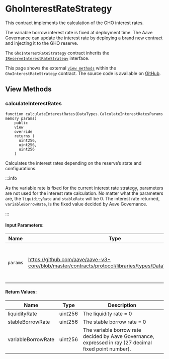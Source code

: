 # GhoInterestRateStrategy

This contract implements the calculation of the GHO interest rates.

The variable borrow interest rate is fixed at deployment time. The Aave Governance can update the interest rate by deploying a brand new contract and injecting it to the GHO reserve.

The `GhoInterestRateStrategy` contract inherits the [`IReserveInterestRateStrategy`](https://github.com/aave/aave-v3-core/blob/master/contracts/interfaces/IReserveInterestRateStrategy.sol) interface.

This page shows the external [`view methods`](#view-methods) within the `GhoInterestRateStrategy` contract. The source code is available on [GitHub](https://github.com/aave/gho/blob/main/src/contracts/facilitators/aave/interestStrategy/GhoInterestRateStrategy.sol).

## View Methods

### calculateInterestRates

```solidity
function calculateInterestRates(DataTypes.CalculateInterestRatesParams memory params)
    public
    view
    override
    returns (
      uint256,
      uint256,
      uint256
    )
```

Calculates the interest rates depending on the reserve’s state and configurations.

:::info

As the variable rate is fixed for the current interest rate strategy, parameters are not used for the interest rate calculation. No matter what the parameters are, the `liquidityRate` and `stableRate` will be 0. The interest rate returned, `variableBorrowRate`, is the fixed value decided by Aave Governance.

:::

#### Input Parameters:

| Name     | Type                                                                                                   | Description                                       |
| -------- | ------------------------------------------------------------------------------------------------------ | ------------------------------------------------- |
| `params` | https://github.com/aave/aave-v3-core/blob/master/contracts/protocol/libraries/types/DataTypes.sol#L247 | The parameters needed to calculate interest rates |

#### Return Values:

| Name               | Type    | Description                                                                                            |
| ------------------ | ------- | ------------------------------------------------------------------------------------------------------ |
| liquidityRate      | uint256 | The liquidity rate = 0                                                                                 |
| stableBorrowRate   | uint256 | The stable borrow rate = 0                                                                             |
| variableBorrowRate | uint256 | The variable borrow rate decided by Aave Governance, expressed in ray (27 decimal fixed point number). |
